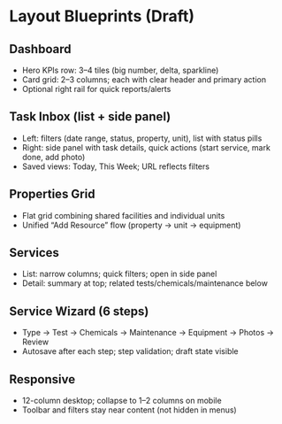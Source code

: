 # Layout Blueprints (Draft)

## Dashboard
- Hero KPIs row: 3–4 tiles (big number, delta, sparkline)
- Card grid: 2–3 columns; each with clear header and primary action
- Optional right rail for quick reports/alerts

## Task Inbox (list + side panel)
- Left: filters (date range, status, property, unit), list with status pills
- Right: side panel with task details, quick actions (start service, mark done, add photo)
- Saved views: Today, This Week; URL reflects filters

## Properties Grid
- Flat grid combining shared facilities and individual units
- Unified “Add Resource” flow (property → unit → equipment)

## Services
- List: narrow columns; quick filters; open in side panel
- Detail: summary at top; related tests/chemicals/maintenance below

## Service Wizard (6 steps)
- Type → Test → Chemicals → Maintenance → Equipment → Photos → Review
- Autosave after each step; step validation; draft state visible

## Responsive
- 12-column desktop; collapse to 1–2 columns on mobile
- Toolbar and filters stay near content (not hidden in menus)
